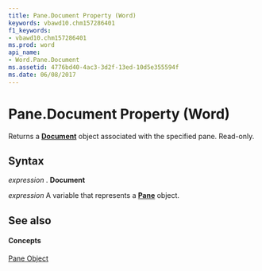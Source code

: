 ```yaml
---
title: Pane.Document Property (Word)
keywords: vbawd10.chm157286401
f1_keywords:
- vbawd10.chm157286401
ms.prod: word
api_name:
- Word.Pane.Document
ms.assetid: 4776bd40-4ac3-3d2f-13ed-10d5e355594f
ms.date: 06/08/2017
---
```



# Pane.Document Property (Word)

Returns a  **[Document](Word.Document.md)** object associated with the specified pane. Read-only.


## Syntax

 _expression_ . **Document**

 _expression_ A variable that represents a **[Pane](Word.Pane.md)** object.


## See also


#### Concepts


[Pane Object](Word.Pane.md)

